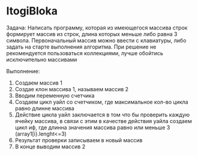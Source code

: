# ItogiBloka
Задача: Написать программу, которая из имеющегося массива строк формирует массив из строк, длина которых меньше либо равна 3 символа. Первоначальный массив можно ввести с клавиатуры, либо задать на старте выполнения алгоритма. При решение не рекомендуется пользоваться коллекциями, лучше обойтись исключительно массивами

Выполнение:
1) Создаем массив 1
2) Создае клон массива 1, называем массив 2
3) Вводим переменную счетчика
4) Создаем цикл уайл со счетчиком, где максимальное кол-во цикла равно длинне массива
5) Действие цикла уайл заключается в том что бы проверить каждую ячейку массива, в связи с этим в качестве действия уайла создаем цикл иф, где длинна значения массива равно или меньше 3 (array1[i}.lenght<=3)
6) Результат проверки записываем в новый массив
7) В конце выводим массив 2
